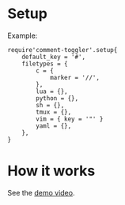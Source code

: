 # Setup

Example:

~~~
require'comment-toggler'.setup{
    default_key = '#',
    filetypes = {
        c = {
            marker = '//',
        },
        lua = {},
        python = {},
        sh = {},
        tmux = {},
        vim = { key = '"' }
        yaml = {},
    },
}
~~~

# How it works

See the [demo video][demo].

[demo]: https://github.com/clarkwang/nvim-comment-toggler/issues/1
